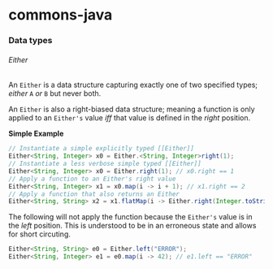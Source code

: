 # commons-java

### Data types

###### Either

An `Either` is a data structure capturing exactly one of two specified types; _either_ `A` _or_ `B` but never both.

An `Either` is also a right-biased data structure; meaning a function is only applied to an `Either's` value _iff_ that value is defined in the _right_ position.

**Simple Example**

```java
// Instantiate a simple explicitly typed [[Either]]
Either<String, Integer> x0 = Either.<String, Integer>right(1);
// Instantiate a less verbose simple typed [[Either]]
Either<String, Integer> x0 = Either.right(1); // x0.right == 1
// Apply a function to an Either's right value
Either<String, Integer> x1 = x0.map(i -> i + 1); // x1.right == 2
// Apply a function that also returns an Either
Either<String, String> x2 = x1.flatMap(i -> Either.right(Integer.toString(i))); // x2.right == "2"
```

The following will not apply the function because the `Either's` value is in the _left_ position. This is understood to be in an erroneous state and allows for short circuting.

```java
Either<String, String> e0 = Either.left("ERROR");
Either<String, Integer> e1 = e0.map(i -> 42); // e1.left == "ERROR"
```